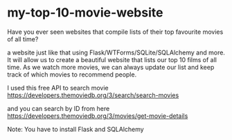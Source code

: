 # my-top-10-movie-website

Have you ever seen websites that compile lists of their top favourite movies of all time?

a website just like that using Flask/WTForms/SQLite/SQLAlchemy and more. It will allow us to create a beautiful website that lists our top 10 films of all time.
As we watch more movies, we can always update our list and keep track of which movies to recommend people.

I used this free API to search movie https://developers.themoviedb.org/3/search/search-movies

and you can search by ID from here https://developers.themoviedb.org/3/movies/get-movie-details

Note: You have to install Flask and SQLAlchemy
